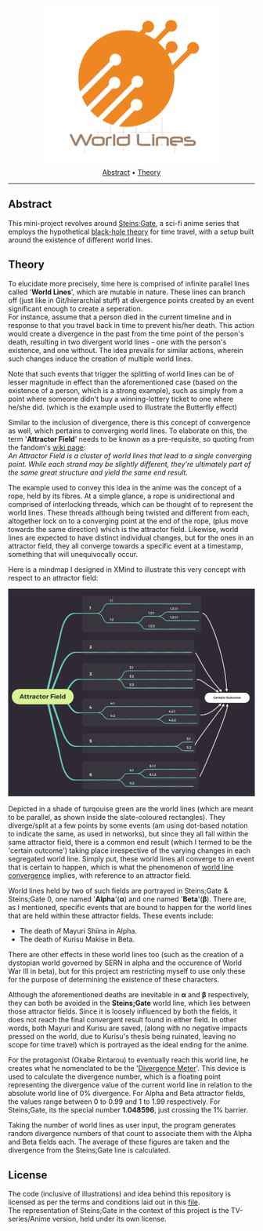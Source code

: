 <p align = "center">
<img src = "illustrations/WorldLinesLogo.png"> <br>
<a href="#abstract">Abstract</a> • <a href="#theory">Theory</a>  
</p>

---
## Abstract
This mini-project revolves around [Steins;Gate](https://en.wikipedia.org/wiki/Steins;Gate_(TV_series)), a sci-fi anime series that employs the hypothetical [black-hole theory](https://steins-gate.fandom.com/wiki/Time-travel_theories#Black_hole_theory) for time travel, with a setup built around the existence of different world lines.

## Theory
To elucidate more precisely, time here is comprised of infinite parallel lines called '**World Lines**', which are mutable in nature. These lines can branch off (just like in Git/hierarchial stuff) at divergence points created by an event significant enough to create a seperation. <br>
For instance, assume that a person died in the current timeline and in response to that you travel back in time to prevent his/her death. This action would create a divergence in the past from the time point of the person's death, resulting in two divergent world lines - one with the person's existence, and one without. The idea prevails for similar actions, wherein such changes induce the creation of multiple world lines. 

Note that such events that trigger the splitting of world lines can be of lesser magnitude in effect than the aforementioned case (based on the existence of a person, which is a strong example), such as simply from a point where someone didn't buy a winning-lottery ticket to one where he/she did. (which is the example used to illustrate the Butterfly effect)

Similar to the inclusion of divergence, there is this concept of convergence as well, which pertains to converging world lines. To elaborate on this, the term '**Attractor Field**' needs to be known as a pre-requisite, so quoting from the fandom's [wiki page](https://steins-gate.fandom.com/wiki/Attractor_Field): <br>
*An Attractor Field is a cluster of world lines that lead to a single converging point. While each strand may be slightly different, they're ultimately part of the same great structure and yield the same end result.*

The example used to convey this idea in the anime was the concept of a rope, held by its fibres. At a simple glance, a rope is unidirectional and comprised of interlocking threads, which can be thought of to represent the world lines. These threads although being twisted and different from each, altogether lock on to a converging point at the end of the rope, (plus move towards the same direction) which is the attractor field. Likewise, world lines are expected to have distinct individual changes, but for the ones in an attractor field, they all converge towards a specific event at a timestamp, something that will unequivocally occur.

Here is a mindmap I designed in XMind to illustrate this very concept with respect to an attractor field:

<p align = "center">
<img src = "illustrations/AttractorFieldMindmap.png">  
</p>

Depicted in a shade of turqouise green are the world lines (which are meant to be parallel, as shown inside the slate-coloured rectangles). They diverge/split at a few points by some events (am using dot-based notation to indicate the same, as used in networks), but since they all fall within the same attractor field, there is a common end result (which I termed to be the 'certain outcome') taking place irrespective of the varying changes in each segregated world line. Simply put, these world lines all converge to an event that is certain to happen, which is what the phenomenon of [world line convergence](https://steins-gate.fandom.com/wiki/World_Line_Convergence) implies, with reference to an attractor field.

World lines held by two of such fields are portrayed in Steins;Gate & Steins;Gate 0, one named '**Alpha**'(**α**) and one named '**Beta**'(**β**). There are, as I mentioned, specific events that are bound to happen for the world lines that are held within these attractor fields. These events include: 

- The death of Mayuri Shiina in Alpha.
- The death of Kurisu Makise in Beta.

There are other effects in these world lines too (such as the creation of a dystopian world governed by SERN in alpha and the occurence of World War III in beta), but for this project am restricting myself to use only these for the purpose of determining the existence of these characters.

Although the aforementioned deaths are inevitable in **α** and **β** respectively, they can both be avoided in the **Steins;Gate** world line, which lies between those attractor fields. Since it is loosely influenced by both the fields, it does not reach the final convergent result found in either field. In other words, both Mayuri and Kurisu are saved, (along with no negative impacts pressed on the world, due to Kurisu's thesis being ruinated, leaving no scope for time travel) which is portrayed as the ideal ending for the anime. 

For the protagonist (Okabe Rintarou) to eventually reach this world line, he creates what he nomenclated to be the '[Divergence Meter](https://steins-gate.fandom.com/wiki/Divergence_Meter)'. This device is used to calculate the divergence number, which is a floating point representing the divergence value of the current world line in relation to the absolute world line of 0% divergence. For Alpha and Beta attractor fields, the values range between 0 to 0.99 and 1 to 1.99 respectively. For Steins;Gate, its the special number **1.048596**, just crossing the 1% barrier.

Taking the number of world lines as user input, the program generates random divergence numbers of that count to associate them with the Alpha and Beta fields each. The average of these figures are taken and the divergence from the Steins;Gate line is calculated.

## License

The code (inclusive of illustrations) and idea behind this repository is licensed as per the terms and conditions laid out in this [file](https://github.com/Anirban166/World-Lines/blob/master/LICENSE.md). <br>
The representation of Steins;Gate in the context of this project is the TV-series/Anime version, held under its own license.
